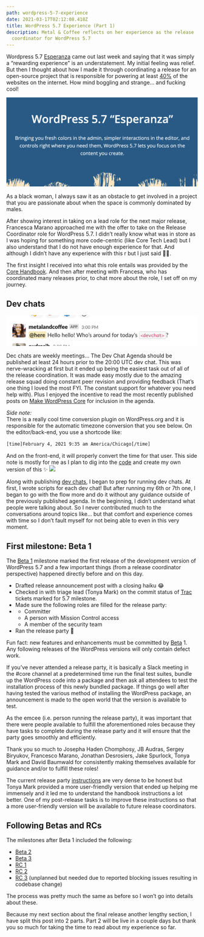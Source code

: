 ```yaml
---
path: wordpress-5-7-experience
date: 2021-03-17T02:12:08.418Z
title: WordPress 5.7 Experience (Part 1)
description: Metal & Coffee reflects on her experience as the release
  coordinator for WordPress 5.7
---
```

Wordpress 5.7 [Esperanza](https://wordpress.org/news/2021/03/esperanza/) came out last week and saying that it was simply a “rewarding experience” is an understatement. My initial feeling was relief. But then I thought about how I made it through coordinating a release for an open-source project that is responsible for powering at least [40%](https://w3techs.com/technologies/details/cm-wordpress) of the websites on the internet. How mind boggling and strange… and fucking cool!

![](../assets/screen-shot-2021-03-15-at-10.25.37-pm.png)

As a black woman, I always saw it as an obstacle to get involved in a project that you are passionate about when the space is commonly dominated by males.

After showing interest in taking on a lead role for the next major release, Francesca Marano approached me with the offer to take on the Release Coordinator role for WordPress 5.7. I didn’t really know what was in store as I was hoping for something more code-centric (like Core Tech Lead) but I also understand that I do not have enough experience for that. And although I didn’t have any experience with this r but I just said 👍🏾.

The first insight I received into what this role entails was provided by the [Core Handbook](https://make.wordpress.org/core/handbook/about/release-cycle/wordpress-release-team-and-focus-leads/#release-co-ordinatorhttps://make.wordpress.org/core/handbook/about/release-cycle/wordpress-release-team-and-focus-leads/#release-co-ordinator). And then after meeting with Francesa, who has coordinated many releases prior, to chat more about the role, I set off on my journey.

## Dev chats

![](../assets/screen-shot-2021-03-15-at-10.21.20-pm.png)

Dec chats are weekly meetings... The Dev Chat Agenda should be published at least 24 hours prior to the 20:00 UTC dev chat. This was nerve-wracking at first but it ended up being the easiest task out of all of the release coordination. It was made easy mostly due to the amazing release squad doing constant peer revision and providing feedback (That’s one thing I loved the most FYI. The constant support for whatever you need help with). Plus I enjoyed the incentive to read the most recently published posts on [Make WordPress Core](https://make.wordpress.org/core/) for inclusion in the agenda.

*Side note:*\
There is a really cool time conversion plugin on WordPress.org and it is responsible for the automatic timezone conversion that you see below. On the editor/back-end, you use a shortcode like:

```xml
[time]February 4, 2021 9:35 am America/Chicago[/time]
```

And on the front-end, it will properly convert the time for that user. This side note is mostly for me as I plan to dig into the [code](https://github.com/WordPress/wordpress.org/blob/master/wordpress.org/public_html/wp-content/mu-plugins/pub/wporg-time-shortcode.php) and create my own version of this ✨ ![](https://lh6.googleusercontent.com/_aZOAQtenqVpLJw2w7vhEuDeaof16vLBDAgMq5xbWAFVmnw4ipiwVkKAGjf9FVDt8-sc5Uj51sLpyl8rji5KvWYMnsJzUJ_BW7qvc2jAzlimS1fKoNnBNxl0xzMevHQ53ZT1FwF5)

Along with publishing [dev chats](https://make.wordpress.org/core/2021/03/02/dev-chat-agenda-for-march-3rd-2021/), I began to prep for running dev chats. At first, I wrote scripts for each dev chat! But after running my 6th or 7th one, I began to go with the flow more and do it without any guidance outside of the previously published agenda. In the beginning, I didn’t understand what people were talking about. So I never contributed much to the conversations around topics like… but that comfort and experience comes with time so I don’t fault myself for not being able to even in this very moment.

## First milestone: Beta 1

The [Beta 1](https://wordpress.org/news/2021/02/wordpress-5-7-beta-1) milestone marked the first release of the development version of WordPress 5.7 and a few important things (from a release coordinator perspective) happened directly before and on this day.

* Drafted release announcement post with a closing haiku 😂
* Checked in with triage lead (Tonya Mark) on the commit status of [Trac](https://core.trac.wordpress.org/) tickets marked for 5.7 milestone.
* Made sure the following roles are filled for the release party:
* * Committer
  * A person with Mission Control access
  * A member of the security team
* Ran the release party 🎉

Fun fact: new features and enhancements must be committed by [Beta](https://make.wordpress.org/core/handbook/about/release-cycle/) 1. Any following releases of the WordPress versions will only contain defect work.

If you’ve never attended a release party, it is basically a Slack meeting in the #core channel at a predetermined time run the final test suites, bundle up the WordPress code into a package and then ask all attendees to test the installation process of this newly bundled package. If things go well after having tested the various method of installing the WordPress package, an announcement is made to the open world that the version is available to test.

As the emcee (i.e. person running the release party), it was important that there were people available to fulfill the aforementioned roles because they have tasks to complete during the release party and it will ensure that the party goes smoothly and efficiently. 

Thank you so much to Josepha Haden Chomphosy, JB Audras, Sergey Biryukov, Francesco Marano, Jonathan Desrosiers, Jake Spurlock, Tonya Mark and David Baumwald for consistently making themselves available for guidance and/or to fulfill these roles!

The current release party [instructions](https://make.wordpress.org/core/handbook/about/release-cycle/releasing-beta-versions/) are very dense to be honest but Tonya Mark provided a more user-friendly version that ended up helping me immensely and it led me to understand the handbook instructions a lot better. One of my post-release tasks is to improve these instructions so that a more user-friendly version will be available to future release coordinators.

## Following Betas and RCs

The milestones after Beta 1 included the following:

* [Beta 2](https://wordpress.org/news/2021/02/wordpress-5-7-beta-2)
* [Beta 3](https://wordpress.org/news/2021/02/wordpress-5-7-beta-3)
* [RC 1](https://wordpress.org/news/2021/02/wordpress-5-7-release-candidate)
* [RC 2](https://wordpress.org/news/2021/03/wordpress-5-7-release-candidate-2)
* [RC 3](https://make.wordpress.org/core/2021/03/05/wordpress-5-7-release-candidate-3) (unplanned but needed due to reported blocking issues resulting in codebase change)

The process was pretty much the same as before so I won’t go into details about these.

Because my next section about the final release another lengthy section, I have split this post into 2 parts. Part 2 will be live in a couple days but thank you so much for taking the time to read about my experience so far.
